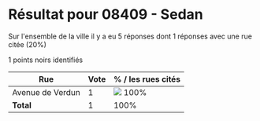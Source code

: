 # Résultat pour 08409 - Sedan

Sur l'ensemble de la ville il y a eu 5 réponses dont 1 réponses avec une rue citée (20%)

1 points noirs identifiés

| Rue | Vote | % / les rues cités|
|-----|------|-------------------|
| Avenue de Verdun | 1 | <img src="../../img/bar_100.gif" />&nbsp;100%|
| **Total** | 1 | 100%|
